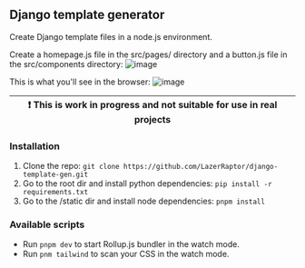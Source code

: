 ## Django template generator

Create Django template files in a node.js environment.

Create a homepage.js file in the src/pages/ directory and a button.js file in the src/components directory:
![image](https://github.com/LazerRaptor/django-template-gen/assets/45490518/f52ff9dd-4d97-4f63-9a85-54001cc3aba9)

This is what you'll see in the browser:
![image](https://github.com/LazerRaptor/django-template-gen/assets/45490518/413b723a-fce0-47d1-8af4-440fda2969e1)

| :exclamation:  This is work in progress and not suitable for use in real projects  |
|------------------------------------------------------------------------------------|

### Installation
1. Clone the repo: `git clone https://github.com/LazerRaptor/django-template-gen.git` 
2. Go to the root dir and install python dependencies: `pip install -r requirements.txt`
3. Go to the /static dir and install node dependencies: `pnpm install`


### Available scripts
- Run `pnpm dev` to start Rollup.js bundler in the watch mode.
- Run `pnm tailwind` to scan your CSS in the watch mode.
